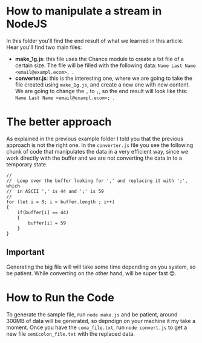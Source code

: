 # How to manipulate a stream in NodeJS

In this folder you'll find the end result of what we learned in this article. Hear you'll find two main files:

- **make_1g.js**: this file uses the Chance module to create a txt file of a certain size. The file will be filled with the following data: `Name Last Name <email@exampl.ecom>, `.
- **converter.js**: this is the interesting one, where we are going to take the file created using `make_1g.js`, and create a new one with new content. We are going to change the `,` to `;`, so the end result will look like this: `Name Last Name <email@exampl.ecom>; `.

# The better approach

As explained in the previous example folder I told you that the previous approach is not the right one. In the `converter.js` file you see the following chunk of code that manipulates the data in a very efficient way, since we work directly with the buffer and we are not converting the data in to a temporary state.

```
//
//	Loop over the buffer looking for ',' and replacing it with ';', which
//	in ASCII ',' is 44 and ';' is 59
//
for (let i = 0; i < buffer.length ; i++)
{
	if(buffer[i] == 44)
	{
		buffer[i] = 59
	}
}
```

## Important

Generating the big file will will take some time depending on you system, so be patient. While converting on the other hand, will be super fast 😊.

# How to Run the Code

To generate the sample file, run `node make.js` and be patient, around 300MB of data will be generated, so depndign on your machine it my take a moment. Once you have the `coma_file.txt`, run `node convert.js` to get a new file `semicolon_file.txt` with the replaced data.